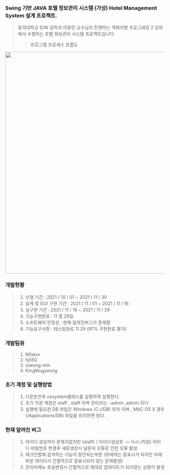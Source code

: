 ### Swing 기반 JAVA 호텔 정보관리 시스템 (가상) Hotel Management System 설계 프로젝트. 
>동의대학교 S/W 공학과 이종민  교수님이 진행하는 객체지향 프로그래밍 2 강의에서 수행하는 호텔 정보관리 시스템 프로젝트입니다. 
>> 프로그램 프로세스 흐름도
<img src="https://user-images.githubusercontent.com/92977647/143884670-6cba730c-125c-4f75-8496-e05ebedf6ba8.png" width="1100" height="700"/>

### 개발현황 
>1. 수행 기간 : 2021 / 10 / 01 ~ 2021 / 11 / 30
>2. 설계 및 GUI 구현 기간 : 2021 / 11 / 01 ~ 2021 / 11 / 16
>2. 실구현 기간 : 2021 / 11 / 19 ~ 2021 / 11 / 29
>3. 기능구현완료 : 11 월 29일 
>4. 소프트웨어 안정성 : 현재 알려진버그가 존재함 
>5. 기능요구사항 : 테스팅완료 11.29 (97% 구현완료 평가)

### 개발팀원 

>1. Nifskor
>2. hj592
>3. sseong-min
>4. KingMugyeong

### 초기 계정 및 실행방법 

> 1. 다운받은후 ossystem클래스를 실행하여 실행한다.
> 2. 초기 직원 계정은 staff , staff 이며 관리자는 : admin ,admin 이다 
> 3. 실행에 필요한 DB 파일은 Windows (C://DB) 위치 이며 , MAC OS X 경우 (/Applications/DB) 파일을 위치하면 된다.

### 현재 알려진 버그 
>1. 아이디 생성까지 문제가없지만 (staff) / 아이디생성후 -> 다시 (직원) 아이디 비밀번호 변경후 새로생성시 널문자 오류로 인한 오류 발생 
>2. 체크인할때 검색하는 기능이 잘안되는부분 (위에꺼는 잘표시가 되지만 아래부분 데이터가 간혈적으로 잘표시되지 않는 문제발생)
>3. 관리자메뉴 호실변경시 간혈적으로 제대로 업데이트가 되지않는 상황이 발생
